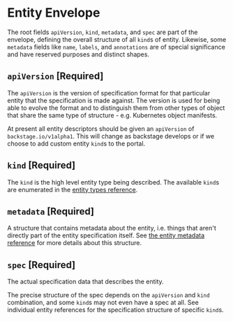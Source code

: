 # Entity Envelope

The root fields `apiVersion`, `kind`, `metadata`, and `spec` are part of the envelope, defining the overall structure of all `kind`s of entity. Likewise, some `metadata` fields like `name`, `labels`, and `annotations` are of special significance and have reserved purposes and distinct shapes.

<!--start-api-version-->

## `apiVersion` [Required]

The `apiVersion` is the version of specification format for that particular entity that the specification is made against. The version is used for being able to evolve the format and to distinguish them from other types of object that share the same type of structure - e.g. Kubernetes object manifests.

At present all entity descriptors should be given an `apiVersion` of `backstage.io/v1alpha1`. This will change as backstage develops or if we choose to add custom entity `kind`s to the portal.

<!--end-api-version-->

## `kind` [Required]

The `kind` is the high level entity type being described. The available `kind`s are enumerated in the [entity types reference](../references/entity-types.md).

<!--start-metadata-->

## `metadata` [Required]

A structure that contains metadata about the entity, i.e. things that aren't directly part of the entity specification itself. See [the entity metadata reference](entity-metadata.md) for more details about this structure.

<!--end-metadata-->

## `spec` [Required]

The actual specification data that describes the entity.

The precise structure of the spec depends on the `apiVersion` and `kind` combination, and some `kind`s may not even have a spec at all. See individual entity references for the specification structure of specific `kind`s.

